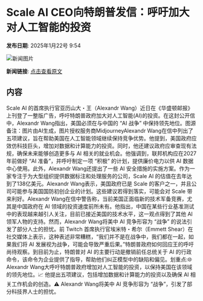 # ​Scale AI CEO向特朗普发信：呼吁加大对人工智能的投资

**发布日期**: 2025年1月22号 9:54

![新闻图片](https://pic.chinaz.com/picmap/202408221405394752_0.jpg)

**新闻链接**: [点击查看原文](https://www.aibase.com/zh/news/14912)

## 内容

Scale AI 的首席执行官亚历山大・王（Alexandr Wang）近日在《华盛顿邮报》上刊登了一整版广告，呼吁特朗普政府加大对人工智能(AI)的投资。在这封公开信中，Alexandr Wang指出，美国必须在与中国的 “AI 战争” 中保持领先地位。图源备注：图片由AI生成，图片授权服务商MidjourneyAlexandr Wang在信中列出了五项建议，旨在帮助美国在人工智能领域继续保持竞争优势。他提到，美国政府应效仿科技巨头，增加对数据和计算能力的投资。同时，他还建议政府应审查现有法规，确保未来能够创造更多与 AI 相关的就业机会。他强调到，联邦机构应在2027年前做好 “AI 准备”，并呼吁制定一项 “积极” 的计划，提供廉价电力以供 AI 数据中心使用。此外，Alexandr Wang还提出了一些 AI 安全措施的实施方案。作为一家专注于为大型组织提供数据标注和处理服务的公司，Scale AI 的估值在去年达到了138亿美元。Alexandr Wang表示，美国政府已是 Scale 的客户之一，并且公司可能参与美国国防初创企业的计划。这些建议若得到落实，可能会对 Scale 带来利好。Alexandr Wang在信中警告称，当前美国正面临新的技术军备竞赛，尤其是中国政府在 AI 领域的投资速度前所未有。他指出，中国在某些行业基准测试中的表现越来越引人关注，目前已接近美国的技术水平，这一观点得到了其他 AI 领军人物的支持。然而，Alexandr Wang将美中 AI 竞争形容为 “战争” 的说法引发了部分人士的担忧。前 Twitch 首席执行官埃米特・希尔（Emmett Shear）在社交媒体上表示，这种表述非常糟糕，“我们并不是在战争中，我们都在一起，如果我们将 AI 发展视为战争，可能会导致严重后果。”特朗普政府如何回应王的呼吁尚待观察。到目前为止，特朗普对 AI 的主要行动是撤销前任总统关于 AI 的行政命令，该命令为企业提供了指导，帮助他们纠正模型中的缺陷和偏见。划重点:🌐Alexandr Wang大呼吁特朗普政府增加对人工智能的投资，以保持美国在该领域的领先地位。📈 他提出五项建议，包括增加数据和计算能力的投资以及确保 AI 相关工作机会的创造。⚠️ Alexandr Wang将美中 AI 竞争形容为 “战争”，引发了部分科技界人士的担忧。
